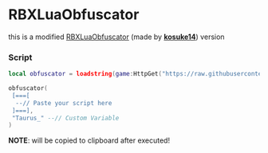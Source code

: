 # RBXLuaObfuscator
this is a modified [RBXLuaObfuscator](https://github.com/kosuke14/RBXLuaObfuscator) (made by [**kosuke14**](https://github.com/kosuke14)) version

### Script
```lua
local obfuscator = loadstring(game:HttpGet("https://raw.githubusercontent.com/RamaTheDL/RBXLuaObfuscator/refs/heads/main/source.lua"))()

obfuscator(
 [===[
  --// Paste your script here
 ]===],
 "Taurus_" --// Custom Variable
)
```
**NOTE**: will be copied to clipboard after executed!
